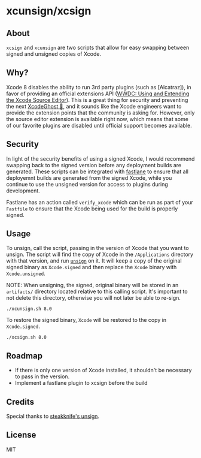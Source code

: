 # xcunsign/xcsign

## About

`xcsign` and `xcunsign` are two scripts that allow for easy swapping between signed and unsigned copies of Xcode.

## Why?

Xcode 8 disables the ability to run 3rd party plugins (such as [Alcatraz]), in favor of providing an official extensions API ([WWDC: Using and Extending the Xcode Source Editor](https://developer.apple.com/videos/play/wwdc2016/414/)). This is a great thing for security and preventing the next [XcodeGhost 👻](https://en.wikipedia.org/wiki/XcodeGhost), and it sounds like the Xcode engineers want to provide the extension points that the community is asking for. However, only the source editor extension is available right now, which means that some of our favorite plugins are disabled until official support becomes available.

## Security

In light of the security benefits of using a signed Xcode, I would recommend swapping back to the signed version before any deployment builds are generated. These scripts can be integrated with [fastlane](https://fastlane.tools) to ensure that all deployemnt builds are generated from the signed Xcode, while you continue to use the unsigned version for access to plugins during development.

Fastlane has an action called `verify_xcode` which can be run as part of your `Fastfile` to ensure that the Xcode being used for the build is properly signed.

## Usage

To unsign, call the script, passing in the version of Xcode that you want to unsign. The script will find the copy of Xcode in the `/Applications` directory with that version, and run [`unsign`](https://github.com/steakknife/unsign) on it. It will keep a copy of the original signed binary as `Xcode.signed` and then replace the `Xcode` binary with `Xcode.unsigned`.

NOTE: When unsigning, the signed, original binary will be stored in an `artifacts/` directory located relative to this calling script. It's important to not delete this directory, otherwise you will not later be able to re-sign. 

```
./xcunsign.sh 8.0
```
 
 To restore the signed binary, `Xcode` will be restored to the copy in `Xcode.signed`.

 ```
./xcsign.sh 8.0
```


## Roadmap

- If there is only one version of Xcode installed, it shouldn't be necessary to pass in the version.
- Implement a fastlane plugin to xcsign before the build 

## Credits

Special thanks to [steakknife's unsign](https://github.com/steakknife/unsign).

## License

MIT
